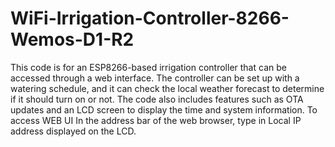 # WiFi-Irrigation-Controller-8266-Wemos-D1-R2

This code is for an ESP8266-based irrigation controller that can be accessed through a web interface. The controller can be set up with a watering schedule, and it can check the local weather forecast to determine if it should turn on or not. The code also includes features such as OTA updates and an LCD screen to display the time and system information. To access WEB UI In the address bar of the web browser, type in Local IP address displayed on the LCD.
